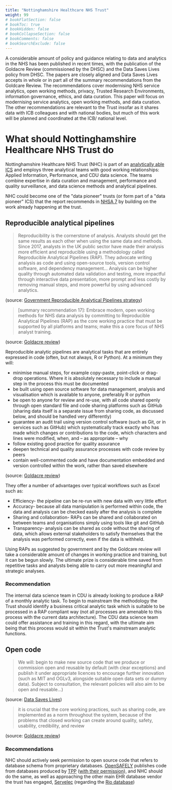```yaml
---
title: "Nottinghamshire Healthcare NHS Trust"
weight: 99
# bookFlatSection: false
# bookToc: true
# bookHidden: false
# bookCollapseSection: false
# bookComments: false
# bookSearchExclude: false
---
```


A considerable amount of policy and guidance relating to data and analytics in the NHS has been published in recent times, with the publication of the  Goldacre Review (commissioned by the DHSC) and the  Data Saves Lives policy from DHSC. The papers are closely aligned and Data Saves Lives accepts in whole or in part all of the  summary recommendations from the Goldcare Review. The recommendations cover modernising NHS service analytics, open working methods, privacy, Trusted Research Environments, information governance, ethics, and data curation. This paper will focus on modernising  service analytics, open working methods, and data curation. The other recommendations are relevant to the Trust insofar as it shares data with ICB colleagues and with national bodies, but much of this work will be planned and coordinated at the ICB/ national  level.

# What should Nottinghamshire Healthcare NHS Trust do

Nottinghamshire Healthcare NHS Trust (NHC) is part of an [analytically able ICS](https://healthandcarenotts.co.uk/) and employs three analytical teams with good working relationships: Applied Information, Performance, and CDU data science. The teams combine expertise in data curation and management, performance and quality surveillance, and data science methods and analytical pipelines. 

NHC could become one of the "data pioneer" trusts (or form part of a "data pioneer" ICS) that the report recommends in [NHSA 7](https://www.gov.uk/government/publications/better-broader-safer-using-health-data-for-research-and-analysis/better-broader-safer-using-health-data-for-research-and-analysis#modernising-nhs-service-analytics) by building on the work already happening at the trust.

## Reproducible analytical pipelines

> Reproducibility is the cornerstone of analysis. Analysts should get the same results as each other when using the same data and methods. Since 2017, analysts in the UK public sector have made their analysis more efficient and reproducible using a methodology called Reproducible Analytical Pipelines (RAP). They advocate writing analysis as code and using open-source tools, version control software, and dependency management... Analysis can be higher quality through automated data validation and testing, more impactful through interactive data presentation, more prompt and less costly by removing manual steps, and more powerful by using advanced analytics.

(source: [Government Reproducible Analytical Pipelines strategy](https://analysisfunction.civilservice.gov.uk/policy-store/reproducible-analytical-pipelines-strategy/))

> [summary recommendation 17]: Embrace modern, open working methods for NHS data analysis by committing to Reproducible Analytical Pipelines (RAP) as the core working practice that must be supported by all platforms and teams; make this a core focus of NHS analyst training.

(source: [Goldacre review](https://www.gov.uk/government/publications/better-broader-safer-using-health-data-for-research-and-analysis/better-broader-safer-using-health-data-for-research-and-analysis#summary-recommendations))

Reproducible analytic pipelines are analytical tasks that are entirely expressed in code (often, but not always, R or Python). At a minimum they will:

* minimise manual steps, for example copy-paste, point-click or drag-drop operations. Where it is absolutely necessary to include a manual step in the process this must be documented
* be built using open source software for data management, analysis and visualisation which is available to anyone, preferably R or python
* be open to anyone for review and re-use, with all code shared openly through open standard file and code sharing platforms such as GitHub (sharing data itself is a separate issue from sharing code, as discussed below, and should be handled very differently)
* guarantee an audit trail using version control software (such as Git, or in services such as GitHub) which systematically track exactly who has made which changes or contributions to the code, which characters and lines were modified, when, and – as appropriate – why
* follow existing good practice for quality assurance
* deepen technical and quality assurance processes with code review by peers
* contain well-commented code and have documentation embedded and version controlled within the work, rather than saved elsewhere

(source: [Goldacre review](https://www.gov.uk/government/publications/better-broader-safer-using-health-data-for-research-and-analysis/better-broader-safer-using-health-data-for-research-and-analysis#modernising-nhs-service-analytics))

They offer a number of advantages over typical workflows such as Excel such as:

* Efficiency- the pipeline can be re-run with new data with very little effort
* Accuracy- because all data manipulation is performed within code, the data and analysis can be checked easily after the analysis is complete
* Sharing and collaboration- RAPs can be shared and collaborated on between teams and organisations simply using tools like git and GitHub
* Transparency- analysis can be shared as code without the sharing of data, which allows external stakeholders to satisfy themselves that the analysis was performed correctly, even if the data is withheld.

Using RAPs as suggested by government and by the Goldcare review will take a considerable amount of changes in working practice and training, but it can be begun slowly. The ultimate prize is considerable time saved from repetitive tasks and analysts being able to carry out more meaningful and strategic analyses.

### Recommendation

The internal data science team in CDU is already looking to produce a RAP of a monthly analytic task. To begin to mainstream the methodology the Trust should identify a business critical analytic task which is suitable to be processed in a RAP compliant way (not all processes are amenable to this process with the current data architecture). The CDU data science team could offer assistance and training in this regard, with the ultimate aim being that this process would sit within the Trust's mainstream analytic functions.

## Open code

> We will: begin to make new source code that we produce or commission open and reusable by default (with clear exceptions) and publish it under appropriate licences to encourage further innovation (such as MIT and OGLv3, alongside suitable open data sets or dummy data). Subject to consultation, the relevant policies will also aim to be open and reusable...)

(source: [Data Saves Lives](https://www.gov.uk/government/publications/data-saves-lives-reshaping-health-and-social-care-with-data/data-saves-lives-reshaping-health-and-social-care-with-data#working-with-partners-to-develop-innovations-that-improve-health-and-care))

> it is crucial that the core working practices, such as sharing code, are implemented as a norm throughout the system, because of the problems that closed working can create around quality, safety, usability, credibility, and review

(source: [Goldacre review](https://www.gov.uk/government/publications/better-broader-safer-using-health-data-for-research-and-analysis/better-broader-safer-using-health-data-for-research-and-analysis#modernising-nhs-service-analytics))

### Recommendations

NHC should actively seek permission to open source code that refers to database schema from proprietary databases. [OpenSAFELY](https://www.opensafely.org/) publishes code from databases produced by [TPP](https://tpp-uk.com/) ([with their permission](https://github.com/nhsx/open-source-policy/issues/6#issuecomment-1138403404)), and NHC should do the same, as well as approaching the other main EHR database vendor the trust has engaged, [Servelec](https://www.servelec.co.uk/) (regarding the [Rio database](https://www.servelec.co.uk/product-range/rio-epr-system/))

<!-- Open 
- Open code
- Stop doing data curation differently, to variable and unseen standards, duplicatively  in every team, data centre, and project
- Meet this challenge with systematic curation work, devoted teams, shared working  practices, shared code, shared tools, and shared documentation -->

